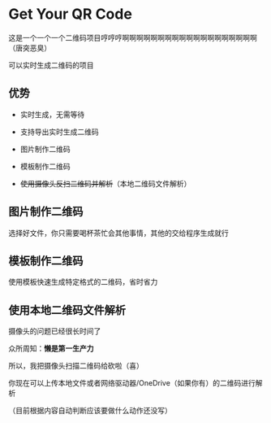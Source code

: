 # Get Your QR Code

这是一个一个一个二维码项目哼哼哼啊啊啊啊啊啊啊啊啊啊啊啊啊啊啊啊啊啊啊（唐突恶臭）

可以实时生成二维码的项目

## 优势

- 实时生成，无需等待

- 支持导出实时生成二维码

- 图片制作二维码

- 模板制作二维码

- ~~使用摄像头反扫二维码并解析~~（本地二维码文件解析）

## 图片制作二维码

选择好文件，你只需要喝杯茶忙会其他事情，其他的交给程序生成就行

## 模板制作二维码

使用模板快速生成特定格式的二维码，省时省力

## 使用本地二维码文件解析

摄像头的问题已经很长时间了

众所周知：**懒是第一生产力**

所以，我把摄像头扫描二维码给砍啦（喜）

你现在可以上传本地文件或者网络驱动器/OneDrive（如果你有）的二维码进行解析

（目前根据内容自动判断应该要做什么动作还没写）